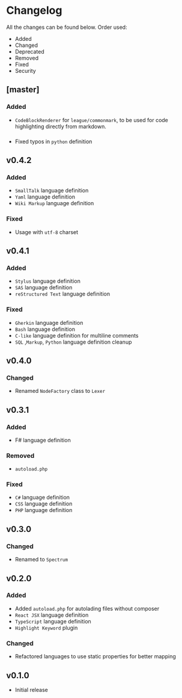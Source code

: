 # Changelog

All the changes can be found below. Order used:
 - Added
 - Changed
 - Deprecated
 - Removed
 - Fixed
 - Security

## [master]

### Added
- `CodeBlockRenderer` for `league/commonmark`, to be used for code highlighting directly from markdown.

###
- Fixed typos in `python` definition

## v0.4.2

### Added
- `SmallTalk` language definition
- `Yaml` language definition
- `Wiki Markup` language definition

### Fixed
- Usage with `utf-8` charset

## v0.4.1

### Added
- `Stylus` language definition
- `SAS` language definition
- `reStructured Text` language definition

### Fixed
- `Gherkin` language definition
- `Bash` language definition
- `C-like` language definition for multiline comments
- `SQL` ,`Markup`, `Python` language definition cleanup

## v0.4.0

### Changed
 - Renamed `NodeFactory` class to `Lexer`

## v0.3.1
### Added
 - F# language definition

### Removed
- `autoload.php`

### Fixed
 - `C#` language definition
 - `CSS` language definition
 - `PHP` language definition

## v0.3.0

### Changed
- Renamed to `Spectrum`

## v0.2.0

### Added
- Added `autoload.php` for autolading files without composer
- `React JSX` language definition
- `TypeScript` language definition
- `Highlight Keyword` plugin

### Changed
- Refactored languages to use static properties for better mapping

## v0.1.0
- Initial release
